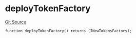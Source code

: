 # deployTokenFactory
[Git Source](https://github.com/Ammalgam-Protocol/core-v1/blob/975f0ea3593c2ebbbad06ad90ec03f0a7b68c3e0/contracts/utils/deployHelper.sol)


```solidity
function deployTokenFactory() returns (INewTokensFactory);
```

